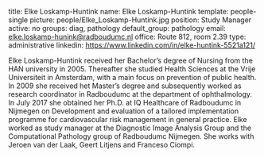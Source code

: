 title: Elke Loskamp-Huntink
name: Elke Loskamp-Huntink
template: people-single
picture: people/Elke_Loskamp-Huntink.jpg
position: Study Manager
active: no
groups: diag, pathology
default_group: pathology
email: elke.loskamp-hunink@radboudumc.nl
office: Route 812, room 2.39
type: administrative
linkedin: https://www.linkedin.com/in/elke-huntink-5521a121/

Elke Loskamp-Huntink received her Bachelor’s degree of Nursing from the HAN university in 2005. Thereafter she studied Health Sciences at the Vrije Universiteit in Amsterdam, with a main focus on prevention of public health.  In 2009 she received het Master’s degree and subsequently worked as research coordinator in Radboudumc at the department of ophthalmology.  In July 2017 she obtained her Ph.D. at IQ Healthcare of Radboudumc in Nijmegen on Development and evaluation of a tailored implementation programme for cardiovascular risk management in general practice. Elke worked as study manager at the Diagnostic Image Analysis Group and the Computational Pathology group of Radboudumc Nijmegen. She works with Jeroen van der Laak, Geert Litjens and Franceso Ciompi.
